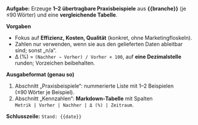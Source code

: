 <!-- File: prompts/praxisbeispiel_de.md -->
**Aufgabe:** Erzeuge **1–2 übertragbare Praxisbeispiele** aus **{{branche}}** (je ≤90 Wörter) und eine **vergleichende Tabelle**.

**Vorgaben**
- Fokus auf **Effizienz, Kosten, Qualität** (konkret, ohne Marketingfloskeln).
- Zahlen nur verwenden, wenn sie aus den gelieferten Daten ableitbar sind; sonst „n/a“.
- Δ (%) = `(Nachher − Vorher) / Vorher × 100`, auf **eine Dezimalstelle** runden; Vorzeichen beibehalten.

**Ausgabeformat (genau so)**
1. Abschnitt „Praxisbeispiele“: nummerierte Liste mit 1–2 Beispielen (≤90 Wörter je Beispiel).
2. Abschnitt „Kennzahlen“: **Markdown‑Tabelle** mit Spalten  
   `Metrik | Vorher | Nachher | Δ (%) | Zeitraum`.

**Schlusszeile:** `Stand: {{date}}`
